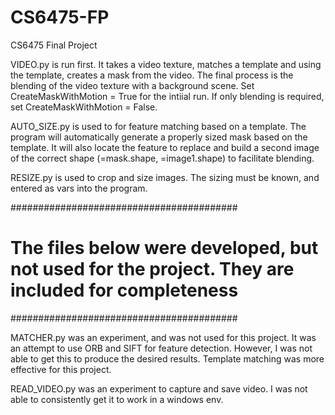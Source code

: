 # CS6475-FP
CS6475 Final Project

VIDEO.py is run first. It takes a video texture, matches a template and using the template, creates a mask from the video. The final process is the blending of the video texture with a background scene. Set CreateMaskWithMotion = True for the intiial run. If only blending is required, set CreateMaskWithMotion = False.

AUTO_SIZE.py is used to for feature matching based on a template. The program will automatically generate a properly sized mask based on the template. It will also locate the feature to replace and build a second image of the correct shape (=mask.shape, =image1.shape) to facilitate blending.

RESIZE.py is used to crop and size images. The sizing must be known, and entered as vars into the program.

#########################################
# The files below were developed, but not used for the project. They are included for completeness
#########################################

MATCHER.py was an experiment, and was not used for this project. It was an attempt to use ORB and SIFT for feature detection. However, I was not able to get this to produce the desired results. Template matching was more effective for this project.

READ_VIDEO.py was an experiment to capture and save video. I was not able to consistently get it to work in a windows env.
